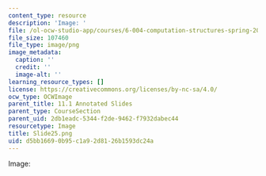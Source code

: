 ```yaml
---
content_type: resource
description: 'Image: '
file: /ol-ocw-studio-app/courses/6-004-computation-structures-spring-2017/d5bb16690b95c1a92d8126b1593dc24a_Slide25.png
file_size: 107460
file_type: image/png
image_metadata:
  caption: ''
  credit: ''
  image-alt: ''
learning_resource_types: []
license: https://creativecommons.org/licenses/by-nc-sa/4.0/
ocw_type: OCWImage
parent_title: 11.1 Annotated Slides
parent_type: CourseSection
parent_uid: 2db1eadc-5344-f2de-9462-f7932dabec44
resourcetype: Image
title: Slide25.png
uid: d5bb1669-0b95-c1a9-2d81-26b1593dc24a
---
```

Image: 